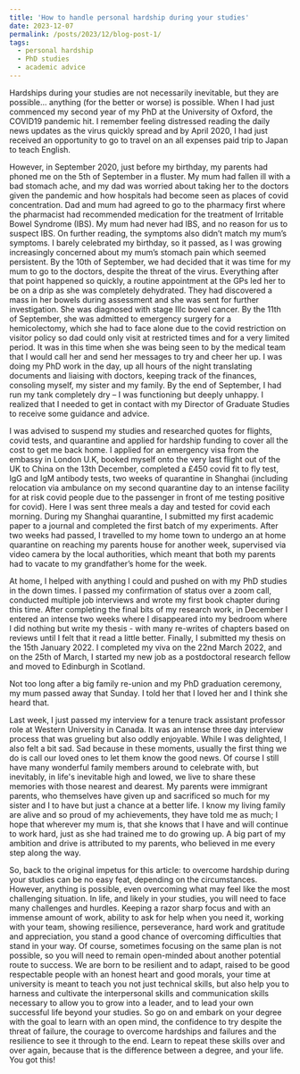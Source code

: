 ```yaml
---
title: 'How to handle personal hardship during your studies'
date: 2023-12-07
permalink: /posts/2023/12/blog-post-1/
tags:
  - personal hardship
  - PhD studies
  - academic advice
---
```


Hardships during your studies are not necessarily inevitable, but they are possible... anything (for the better or worse) is possible. When I had just commenced my second year of my PhD at the University of Oxford, the COVID19 pandemic hit. I remember feeling distressed reading the daily news updates as the virus quickly spread and by April 2020, I had just received an opportunity to go to travel on an all expenses paid trip to Japan to teach English. 

However, in September 2020, just before my birthday, my parents had phoned me on the 5th of September in a fluster. My mum had fallen ill with a bad stomach ache, and my dad was worried about taking her to the doctors given the pandemic and how hospitals had become seen as places of covid concentration. Dad and mum had agreed to go to the pharmacy first where the pharmacist had recommended medication for the treatment of Irritable Bowel Syndrome (IBS). My mum had never had IBS, and no reason for us to suspect IBS. On further reading, the symptoms also didn’t match my mum’s symptoms. I barely celebrated my birthday, so it passed, as I was growing increasingly concerned about my mum’s stomach pain which seemed persistent. By the 10th of September, we had decided that it was time for my mum to go to the doctors, despite the threat of the virus. Everything after that point happened so quickly, a routine appointment at the GPs led her to be on a drip as she was completely dehydrated. They had discovered a mass in her bowels during assessment and she was sent for further investigation. She was diagnosed with stage IIIc bowel cancer. By the 11th of September, she was admitted to emergency surgery for a hemicolectomy, which she had to face alone due to the covid restriction on visitor policy so dad could only visit at restricted times and for a very limited period. It was in this time when she was being seen to by the medical team that I would call her and send her messages to try and cheer her up. I was doing my PhD work in the day, up all hours of the night translating documents and liaising with doctors, keeping track of the finances, consoling myself, my sister and my family. By the end of September, I had run my tank completely dry – I was functioning but deeply unhappy. I realized that I needed to get in contact with my Director of Graduate Studies to receive some guidance and advice.

I was advised to suspend my studies and researched quotes for flights, covid tests, and quarantine and applied for hardship funding to cover all the cost to get me back home. I applied for an emergency visa from the embassy in London U.K, booked myself onto the very last flight out of the UK to China on the 13th December, completed a £450 covid fit to fly test, IgG and IgM antibody tests, two weeks of quarantine in Shanghai (including relocation via ambulance on my second quarantine day to an intense facility for at risk covid people due to the passenger in front of me testing positive for covid). Here I was sent three meals a day and tested for covid each morning. During my Shanghai quarantine, I submitted my first academic paper to a journal and completed the first batch of my experiments. After two weeks had passed, I travelled to my home town to undergo an at home quarantine on reaching my parents house for another week, supervised via video camera by the local authorities, which meant that both my parents had to vacate to my grandfather’s home for the week. 

At home, I helped with anything I could and pushed on with my PhD studies in the down times. I passed my confirmation of status over a zoom call, conducted multiple job interviews and wrote my first book chapter during this time. After completing the final bits of my research work, in December I entered an intense two weeks where I disappeared into my bedroom where I did nothing but write my thesis - with many re-writes of chapters based on reviews until I felt that it read a little better. Finally, I submitted my thesis on the 15th January 2022. I completed my viva on the 22nd March 2022, and on the 25th of March, I started my new job as a postdoctoral research fellow and moved to Edinburgh in Scotland. 

Not too long after a big family re-union and my PhD graduation ceremony, my mum passed away that Sunday. I told her that I loved her and I think she heard that. 

Last week, I just passed my interview for a tenure track assistant professor role at Western University in Canada. It was an intense three day interview process that was grueling but also oddly enjoyable. While I was delighted, I also felt a bit sad. Sad because in these moments, usually the first thing we do is call our loved ones to let them know the good news. Of course I still have many wonderful family members around to celebrate with, but inevitably, in life's inevitable high and lowed, we live to share these memories with those nearest and dearest. My parents were immigrant parents, who themselves have given up and sacrificed so much for my sister and I to have but just a chance at a better life. I know my living family are alive and so proud of my achievements, they have told me as much; I hope that wherever my mum is, that she knows that I have and will continue to work hard, just as she had trained me to do growing up. A big part of my ambition and drive is attributed to my parents, who believed in me every step along the way. 

So, back to the original impetus for this article: to overcome hardship during your studies can be no easy feat, depending on the circumstances. However, anything is possible, even overcoming what may feel like the most challenging situation. In life, and likely in your studies, you will need to face many challenges and hurdles. Keeping a razor sharp focus and with an immense amount of work, ability to ask for help when you need it, working with your team, showing resilience, perseverance, hard work and gratitude and appreciation, you stand a good chance of overcoming difficulties that stand in your way. Of course, sometimes focusing on the same plan is not possible, so you will need to remain open-minded about another potential route to success. We are born to be resilient and to adapt, raised to be good respectable people with an honest heart and good morals, your time at university is meant to teach you not just technical skills, but also help you to harness and cultivate the interpersonal skills and communication skills necessary to allow you to grow into a leader, and to lead your own successful life beyond your studies. So go on and embark on your degree with the goal to learn with an open mind, the confidence to try despite the threat of failure, the courage to overcome hardships and failures and the resilience to see it through to the end. Learn to repeat these skills over and over again, because that is the difference between a degree, and your life. You got this!
